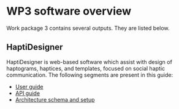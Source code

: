 # WP3 software overview

Work package 3 contains several outputs. They are listed below.

## HaptiDesigner

HaptiDesigner is web-based software which assist with design of haptograms, haptices, and templates, focused on social haptic communication. The following segments are present in this guide:

- [User guide](user-manual.md)
- [API guide](haptic-api-guide.md)
- [Architecture schema and setup](haptic-multiplexer.md)
